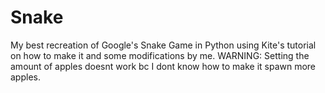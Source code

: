 # Snake
My best recreation of Google's Snake Game in Python using Kite's tutorial on how to make it and some modifications by me. WARNING: Setting the amount of apples doesnt work bc I dont know how to make it spawn more apples.
